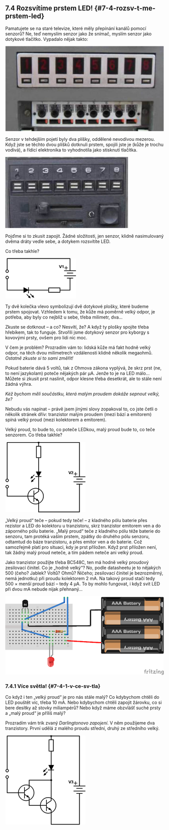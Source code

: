 ## 7.4 Rozsvítíme prstem LED! {#7-4-rozsv-t-me-prstem-led}

Pamatujete se na staré televize, které měly přepínání kanálů pomocí senzorů? Ne, teď nemyslím senzor jako že snímač, myslím senzor jako dotykové tlačítko. Vypadalo nějak takto:

![o125.jpeg](images/00206.jpeg)

Senzor v tehdejším pojetí byly dva plíšky, oddělené nevodivou mezerou. Když jste se těchto dvou plíšků dotknuli prstem, spojili jste je (kůže je trochu vodivá), a řídicí elektronika to vyhodnotila jako stisknutí tlačítka.

![o126.jpeg](images/00164.jpeg)

Pojďme si to zkusit zapojit. Žádné složitosti, jen senzor, klidně nasimulovaný dvěma dráty vedle sebe, a dotykem rozsvítíte LED.

Co třeba takhle?

![91-2.png](images/000294.png)

Ty dvě kolečka vlevo symbolizují dvě dotykové plošky, které budeme prstem spojovat. Vzhledem k tomu, že kůže má poměrně velký odpor, je potřeba, aby byly co nejblíž u sebe, třeba milimetr, dva…

Zkuste se dotknout – a co? Nesvítí, že? A když ty plošky spojíte třeba hřebíkem, tak to funguje. Stvořili jsme dotykový senzor pro kyborgy s kovovými prsty, ovšem pro lidi nic moc.

V čem je problém? Prozradím vám to: lidská kůže má fakt hodně velký odpor, na těch dvou milimetrech vzdálenosti klidně několik megaohmů. _Ostatně zkuste si to sami změřit!_

Pokud baterie dává 5 voltů, tak z Ohmova zákona vyplývá, že skrz prst (ne, to není jazykolam) poteče nějakých pár µA. Jenže to je na LED málo… Můžete si zkusit prst naslinit, odpor klesne třeba desetkrát, ale to stále není žádná výhra.

_Kéž bychom měli součástku, která malým proudem dokáže sepnout velký, že?_

Nebudu vás napínat – právě jsem jinými slovy zopakoval to, co jste četli o několik stránek dřív: tranzistor malým proudem (mezi bází a emitorem) spíná velký proud (mezi kolektorem a emitorem).

Velký proud, to bude to, co poteče LEDkou, malý proud bude to, co teče senzorem. Co třeba takhle?

![92-1.png](images/000350.png)

„Velký proud“ teče – pokud tedy teče! – z kladného pólu baterie přes rezistor a LED do kolektoru u tranzistoru, skrz tranzistor emitorem ven a do záporného pólu baterie. „Malý proud“ teče z kladného pólu téže baterie do senzoru, tam protéká vaším prstem, zpátky do druhého pólu senzoru, odtamtud do báze tranzistoru, a přes emitor ven a do baterie. Což samozřejmě platí pro situaci, kdy je prst přiložen. Když prst přiložen není, tak žádný malý proud neteče, a tím pádem neteče ani velký proud.

Jako tranzistor použijte třeba BC548C, ten má hodně velký proudový zesilovací činitel. Co je „hodně velký“? No, podle datasheetu je to nějakých 500 (čeho? Jablek? Voltů? Ohmů? Ničeho; zesilovací činitel je bezrozměrný, nemá jednotku) při proudu kolektorem 2 mA. Na takový proud stačí tedy 500 × menší proud bází – tedy 4 µA. To by mohlo fungovat, i když svit LED při dvou mA nebude nijak přehnaný…

![92-2.png](images/000397.png)

### 7.4.1 Více světla! {#7-4-1-v-ce-sv-tla}

Co když i ten „velký proud“ je pro nás stále malý? Co kdybychom chtěli do LED pouštět víc, třeba 10 mA. Nebo kdybychom chtěli zapojit žárovku, co si bere desítky až stovky miliampérů? Nebo když máme obzvlášť suché prsty a „malý proud“ je příliš malý?

Prozradím vám trik zvaný _Darlingtonovo zapojení_. V něm použijeme dva tranzistory. První udělá z malého proudu střední, druhý ze středního velký.

![93-1.png](images/000022.png)